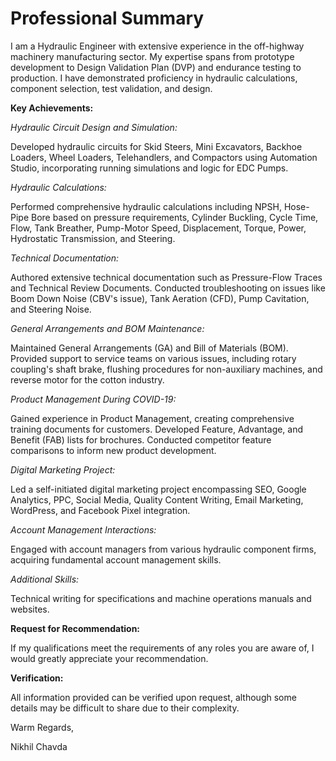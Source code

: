 # Professional Summary

I am a Hydraulic Engineer with extensive experience in the off-highway machinery manufacturing sector. My expertise spans from prototype development to Design Validation Plan (DVP) and endurance testing to production. I have demonstrated proficiency in hydraulic calculations, component selection, test validation, and design.

**Key Achievements:**

_Hydraulic Circuit Design and Simulation:_

Developed hydraulic circuits for Skid Steers, Mini Excavators, Backhoe Loaders, Wheel Loaders, Telehandlers, and Compactors using Automation Studio, incorporating running simulations and logic for EDC Pumps.

_Hydraulic Calculations:_

Performed comprehensive hydraulic calculations including NPSH, Hose-Pipe Bore based on pressure requirements, Cylinder Buckling, Cycle Time, Flow, Tank Breather, Pump-Motor Speed, Displacement, Torque, Power, Hydrostatic Transmission, and Steering.

_Technical Documentation:_

Authored extensive technical documentation such as Pressure-Flow Traces and Technical Review Documents.
Conducted troubleshooting on issues like Boom Down Noise (CBV's issue), Tank Aeration (CFD), Pump Cavitation, and Steering Noise.

_General Arrangements and BOM Maintenance:_

Maintained General Arrangements (GA) and Bill of Materials (BOM).
Provided support to service teams on various issues, including rotary coupling's shaft brake, flushing procedures for non-auxiliary machines, and reverse motor for the cotton industry.

_Product Management During COVID-19:_

Gained experience in Product Management, creating comprehensive training documents for customers.
Developed Feature, Advantage, and Benefit (FAB) lists for brochures.
Conducted competitor feature comparisons to inform new product development.

_Digital Marketing Project:_

Led a self-initiated digital marketing project encompassing SEO, Google Analytics, PPC, Social Media, Quality Content Writing, Email Marketing, WordPress, and Facebook Pixel integration.

_Account Management Interactions:_

Engaged with account managers from various hydraulic component firms, acquiring fundamental account management skills.

_Additional Skills:_

Technical writing for specifications and machine operations manuals and websites.


**Request for Recommendation:**

If my qualifications meet the requirements of any roles you are aware of, I would greatly appreciate your recommendation.

**Verification:**

All information provided can be verified upon request, although some details may be difficult to share due to their complexity.

Warm Regards,

Nikhil Chavda
